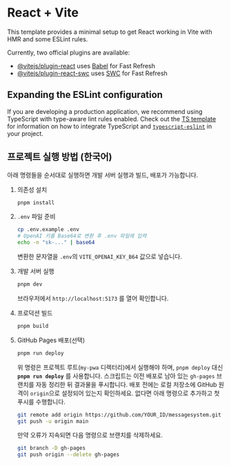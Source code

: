 # React + Vite

This template provides a minimal setup to get React working in Vite with HMR and some ESLint rules.

Currently, two official plugins are available:

- [@vitejs/plugin-react](https://github.com/vitejs/vite-plugin-react/blob/main/packages/plugin-react) uses [Babel](https://babeljs.io/) for Fast Refresh
- [@vitejs/plugin-react-swc](https://github.com/vitejs/vite-plugin-react/blob/main/packages/plugin-react-swc) uses [SWC](https://swc.rs/) for Fast Refresh

## Expanding the ESLint configuration

If you are developing a production application, we recommend using TypeScript with type-aware lint rules enabled. Check out the [TS template](https://github.com/vitejs/vite/tree/main/packages/create-vite/template-react-ts) for information on how to integrate TypeScript and [`typescript-eslint`](https://typescript-eslint.io) in your project.

## 프로젝트 실행 방법 (한국어)

아래 명령들을 순서대로 실행하면 개발 서버 실행과 빌드, 배포가 가능합니다.

1. 의존성 설치
   ```bash
   pnpm install
   ```
2. `.env` 파일 준비
   ```bash
   cp .env.example .env
   # OpenAI 키를 Base64로 변환 후 .env 파일에 입력
   echo -n "sk-..." | base64
   ```
   변환한 문자열을 `.env`의 `VITE_OPENAI_KEY_B64` 값으로 넣습니다.
3. 개발 서버 실행
   ```bash
   pnpm dev
   ```
   브라우저에서 `http://localhost:5173` 를 열어 확인합니다.
4. 프로덕션 빌드
   ```bash
   pnpm build
   ```
5. GitHub Pages 배포(선택)
   ```bash
   pnpm run deploy
   ```
   위 명령은 프로젝트 루트(`my-pwa` 디렉터리)에서 실행해야 하며,
   `pnpm deploy` 대신 **`pnpm run deploy`** 를 사용합니다.
   스크립트는 이전 배포로 남아 있는 `gh-pages` 브랜치를 자동 정리한 뒤 결과물을 푸시합니다.
   배포 전에는 로컬 저장소에 GitHub 원격이 `origin`으로 설정되어 있는지 확인하세요. 없다면 아래 명령으로 추가하고 첫 푸시를 수행합니다.

   ```bash
   git remote add origin https://github.com/YOUR_ID/messagesystem.git
   git push -u origin main
   ```
   만약 오류가 지속되면 다음 명령으로 브랜치를 삭제하세요.

   ```bash
   git branch -D gh-pages
   git push origin --delete gh-pages
   ```

